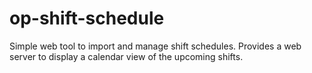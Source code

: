 # op-shift-schedule

Simple web tool to import and manage shift schedules. Provides a web server to display a calendar view of the upcoming shifts.